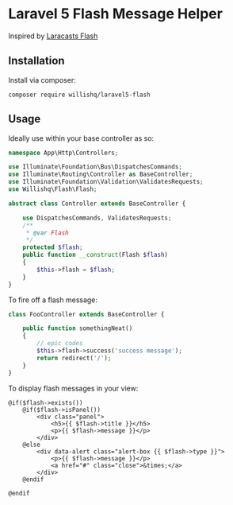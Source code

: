 Laravel 5 Flash Message Helper
==============================

Inspired by [Laracasts Flash](https://github.com/laracasts/flash)

## Installation

Install via composer:

```
composer require willishq/laravel5-flash
```

## Usage

Ideally use within your base controller as so:

```php
namespace App\Http\Controllers;

use Illuminate\Foundation\Bus\DispatchesCommands;
use Illuminate\Routing\Controller as BaseController;
use Illuminate\Foundation\Validation\ValidatesRequests;
use Willishq\Flash\Flash;

abstract class Controller extends BaseController {

	use DispatchesCommands, ValidatesRequests;
	/**
	 * @var Flash
	 */
	protected $flash;
	public function __construct(Flash $flash)
	{
		$this->flash = $flash;
	}
}
```

To fire off a flash message:

```php
class FooController extends BaseController {

	public function somethingNeat()
	{
	    // epic codes
	    $this->flash->success('success message');
	    return redirect('/');
	}
}

```
To display flash messages in your view:

```blade
@if($flash->exists())
	@if($flash->isPanel())
		<div class="panel">
			<h5>{{ $flash->title }}</h5>
			<p>{{ $flash->message }}</p>
		</div>
	@else
		<div data-alert class="alert-box {{ $flash->type }}">
			<p>{{ $flash->message }}</p>
			<a href="#" class="close">&times;</a>
		</div>
	@endif

@endif
```

